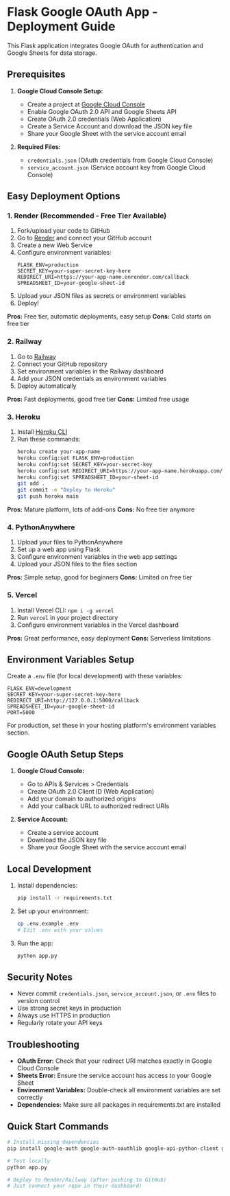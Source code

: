 # Flask Google OAuth App - Deployment Guide

This Flask application integrates Google OAuth for authentication and Google Sheets for data storage.

## Prerequisites

1. **Google Cloud Console Setup:**
   - Create a project at [Google Cloud Console](https://console.cloud.google.com/)
   - Enable Google OAuth 2.0 API and Google Sheets API
   - Create OAuth 2.0 credentials (Web Application)
   - Create a Service Account and download the JSON key file
   - Share your Google Sheet with the service account email

2. **Required Files:**
   - `credentials.json` (OAuth credentials from Google Cloud Console)
   - `service_account.json` (Service account key from Google Cloud Console)

## Easy Deployment Options

### 1. **Render (Recommended - Free Tier Available)**

1. Fork/upload your code to GitHub
2. Go to [Render](https://render.com) and connect your GitHub account
3. Create a new Web Service
4. Configure environment variables:
   ```
   FLASK_ENV=production
   SECRET_KEY=your-super-secret-key-here
   REDIRECT_URI=https://your-app-name.onrender.com/callback
   SPREADSHEET_ID=your-google-sheet-id
   ```
5. Upload your JSON files as secrets or environment variables
6. Deploy!

**Pros:** Free tier, automatic deployments, easy setup
**Cons:** Cold starts on free tier

### 2. **Railway**

1. Go to [Railway](https://railway.app)
2. Connect your GitHub repository
3. Set environment variables in the Railway dashboard
4. Add your JSON credentials as environment variables
5. Deploy automatically

**Pros:** Fast deployments, good free tier
**Cons:** Limited free usage

### 3. **Heroku**

1. Install [Heroku CLI](https://devcenter.heroku.com/articles/heroku-cli)
2. Run these commands:
   ```bash
   heroku create your-app-name
   heroku config:set FLASK_ENV=production
   heroku config:set SECRET_KEY=your-secret-key
   heroku config:set REDIRECT_URI=https://your-app-name.herokuapp.com/callback
   heroku config:set SPREADSHEET_ID=your-sheet-id
   git add .
   git commit -m "Deploy to Heroku"
   git push heroku main
   ```

**Pros:** Mature platform, lots of add-ons
**Cons:** No free tier anymore

### 4. **PythonAnywhere**

1. Upload your files to PythonAnywhere
2. Set up a web app using Flask
3. Configure environment variables in the web app settings
4. Upload your JSON files to the files section

**Pros:** Simple setup, good for beginners
**Cons:** Limited on free tier

### 5. **Vercel**

1. Install Vercel CLI: `npm i -g vercel`
2. Run `vercel` in your project directory
3. Configure environment variables in the Vercel dashboard

**Pros:** Great performance, easy deployment
**Cons:** Serverless limitations

## Environment Variables Setup

Create a `.env` file (for local development) with these variables:

```env
FLASK_ENV=development
SECRET_KEY=your-super-secret-key-here
REDIRECT_URI=http://127.0.0.1:5000/callback
SPREADSHEET_ID=your-google-sheet-id
PORT=5000
```

For production, set these in your hosting platform's environment variables section.

## Google OAuth Setup Steps

1. **Google Cloud Console:**
   - Go to APIs & Services > Credentials
   - Create OAuth 2.0 Client ID (Web Application)
   - Add your domain to authorized origins
   - Add your callback URL to authorized redirect URIs

2. **Service Account:**
   - Create a service account
   - Download the JSON key file
   - Share your Google Sheet with the service account email

## Local Development

1. Install dependencies:
   ```bash
   pip install -r requirements.txt
   ```

2. Set up your environment:
   ```bash
   cp .env.example .env
   # Edit .env with your values
   ```

3. Run the app:
   ```bash
   python app.py
   ```

## Security Notes

- Never commit `credentials.json`, `service_account.json`, or `.env` files to version control
- Use strong secret keys in production
- Always use HTTPS in production
- Regularly rotate your API keys

## Troubleshooting

- **OAuth Error:** Check that your redirect URI matches exactly in Google Cloud Console
- **Sheets Error:** Ensure the service account has access to your Google Sheet
- **Environment Variables:** Double-check all environment variables are set correctly
- **Dependencies:** Make sure all packages in requirements.txt are installed

## Quick Start Commands

```bash
# Install missing dependencies
pip install google-auth google-auth-oauthlib google-api-python-client gspread python-dotenv gunicorn

# Test locally
python app.py

# Deploy to Render/Railway (after pushing to GitHub)
# Just connect your repo in their dashboard!
```